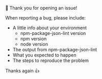 :tada: Thank you for opening an issue!

When reporting a bug, please include:

  * A little info about your environment
    * npm-package-json-lint version
    * npm version
    * node version
  * The output from npm-package-json-lint
  * What you expected to happen
  * The steps to reproduce the problem

Thanks again :thumbsup:
